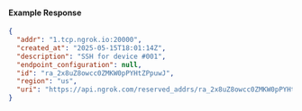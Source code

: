 <!-- Code generated for API Clients. DO NOT EDIT. -->

#### Example Response

```json
{
  "addr": "1.tcp.ngrok.io:20000",
  "created_at": "2025-05-15T18:01:14Z",
  "description": "SSH for device #001",
  "endpoint_configuration": null,
  "id": "ra_2x8uZ8owcc0ZMKW0pPYHtZPpuwJ",
  "region": "us",
  "uri": "https://api.ngrok.com/reserved_addrs/ra_2x8uZ8owcc0ZMKW0pPYHtZPpuwJ"
}
```
